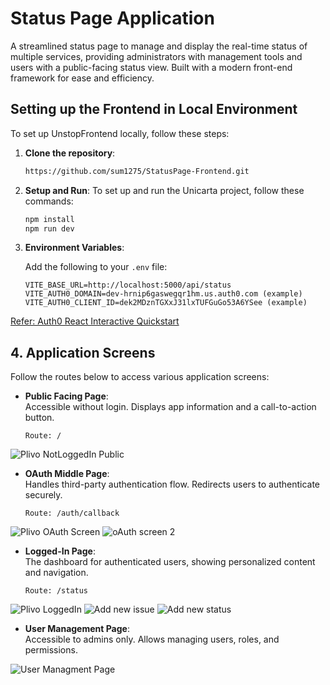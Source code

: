 # Status Page Application

A streamlined status page to manage and display the real-time status of multiple services, providing administrators with management tools and users with a public-facing status view. Built with a modern front-end framework for ease and efficiency.

## Setting up the Frontend in Local Environment

To set up UnstopFrontend locally, follow these steps:

1. **Clone the repository**:

   ```bash
   https://github.com/sum1275/StatusPage-Frontend.git
   ```

2. **Setup and Run**:
   To set up and run the Unicarta project, follow these commands:

   ```bash
   npm install
   npm run dev
   ```
3. **Environment Variables**:

   Add the following to your `.env` file:

   ```env
   VITE_BASE_URL=http://localhost:5000/api/status
   VITE_AUTH0_DOMAIN=dev-hrnip6gaswegqr1hm.us.auth0.com (example)
   VITE_AUTH0_CLIENT_ID=dek2MDznTGXxJ31lxTUFGuGo53A6YSee (example)

[Refer: Auth0 React Interactive Quickstart](https://auth0.com/docs/quickstart/spa/react/interactive)
## 4. **Application Screens**

   Follow the routes below to access various application screens:

   - **Public Facing Page**:  
     Accessible without login. Displays app information and a call-to-action button.  
     ```text
     Route: /
     ```
     
![Plivo NotLoggedIn Public](https://github.com/user-attachments/assets/9cfeb94f-3c69-4cf9-a8e8-ae184569e868)

   - **OAuth Middle Page**:  
     Handles third-party authentication flow. Redirects users to authenticate securely.  
     ```text
     Route: /auth/callback
     ```
![Plivo OAuth Screen](https://github.com/user-attachments/assets/7904c502-b9f1-493a-b3ff-ebba53718ef6)
![oAuth screen 2](https://github.com/user-attachments/assets/5ac102c6-2f1f-4d5b-97d4-16f277228c9a)


   - **Logged-In Page**:  
     The dashboard for authenticated users, showing personalized content and navigation.  
     ```text
     Route: /status
     ```
![Plivo LoggedIn](https://github.com/user-attachments/assets/da08fe81-6d66-4406-b56e-30c4035f3c30)
![Add new issue](https://github.com/user-attachments/assets/abdddb37-97ef-4d43-9e62-ddcdaad799ba)
![Add new status](https://github.com/user-attachments/assets/102767ff-7d49-4063-8497-46e237555b3d)


   - **User Management Page**:  
     Accessible to admins only. Allows managing users, roles, and permissions.  
    
![User Managment  Page](https://github.com/user-attachments/assets/37f131a7-f908-440c-a9b5-b61a5fcc4831)


